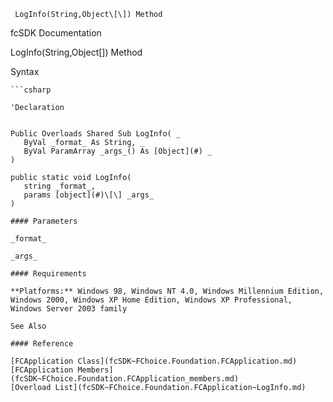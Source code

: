 ﻿     LogInfo(String,Object\[\]) Method                                                   

fcSDK Documentation

LogInfo(String,Object\[\]) Method

Syntax

```vbnet
```csharp

'Declaration
 

Public Overloads Shared Sub LogInfo( _
   ByVal _format_ As String, _
   ByVal ParamArray _args_() As [Object](#) _
) 

public static void LogInfo( 
   string _format_,
   params [object](#)\[\] _args_
)

#### Parameters

_format_

_args_

#### Requirements

**Platforms:** Windows 98, Windows NT 4.0, Windows Millennium Edition, Windows 2000, Windows XP Home Edition, Windows XP Professional, Windows Server 2003 family

See Also

#### Reference

[FCApplication Class](fcSDK~FChoice.Foundation.FCApplication.md)  
[FCApplication Members](fcSDK~FChoice.Foundation.FCApplication_members.md)  
[Overload List](fcSDK~FChoice.Foundation.FCApplication~LogInfo.md)